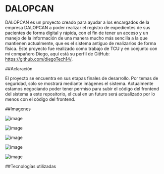 # DALOPCAN

DALOPCAN es un proyecto creado para ayudar a los encargados de la empresa DALOPCAN a poder realizar el registro de expedientes de sus pacientes de forma digital y rápida, con el fin de tener un acceso y un manejo de la información de una manera mucho más sencilla a la que mantienen actualmente, que es el sistema antiguo de realizarlos de forma física. Este proyecto fue realizado como trabajo de TCU y en conjunto con mi compañero Diego, aquí está su perfil de GitHub: https://github.com/diegoTech14/.

##Aclaración

El proyecto se encuentra en sus etapas finales de desarrollo. Por temas de seguridad, solo se mostrará mediante imágenes el sistema. Actualmente estamos negociando poder tener permiso para subir el código del frontend del sistema a este repositorio, el cual en un futuro será actualizado por lo menos con el código del frontend.

##Imagenes

![image](https://github.com/QuiqueCode/DALOPCAN-Public/assets/149546547/b213dcc0-3acc-49e6-aa99-4d864c5a93e5)

![image](https://github.com/QuiqueCode/DALOPCAN-Public/assets/149546547/a856a555-9ca5-442e-a710-94f9de91f796)

![image](https://github.com/QuiqueCode/DALOPCAN-Public/assets/149546547/2fa5dd18-3a9a-45bf-b094-97f4d57f7dfe)

![image](https://github.com/QuiqueCode/DALOPCAN-Public/assets/149546547/0d1c85b1-5754-4a11-bedd-4c5deb71a64f)

![image](https://github.com/QuiqueCode/DALOPCAN-Public/assets/149546547/e6f0e9c2-99b0-4e7e-a782-91ef092c400a)

##Tecnologías utilizadas

